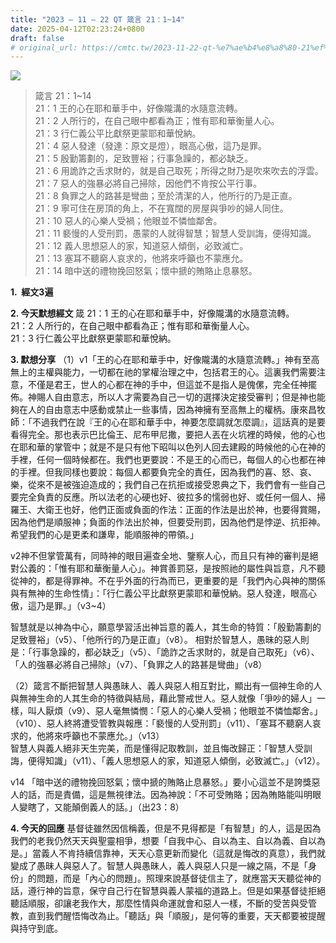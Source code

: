 ```yaml
---
title: "2023 – 11 – 22 QT 箴言 21：1~14"
date: 2025-04-12T02:23:24+0800
draft: false
# original_url: https://cmtc.tw/2023-11-22-qt-%e7%ae%b4%e8%a8%80-21%ef%bc%9a114
---
```


![](/images/qt.jpg)
> 箴言 21：1\~14  
> 21：1 王的心在耶和華手中，好像隴溝的水隨意流轉。  
> 21：2 人所行的，在自己眼中都看為正；惟有耶和華衡量人心。  
> 21：3 行仁義公平比獻祭更蒙耶和華悅納。  
> 21：4 惡人發達（發達：原文是燈），眼高心傲，這乃是罪。  
> 21：5 殷勤籌劃的，足致豐裕；行事急躁的，都必缺乏。  
> 21：6 用詭詐之舌求財的，就是自己取死；所得之財乃是吹來吹去的浮雲。  
> 21：7 惡人的強暴必將自己掃除，因他們不肯按公平行事。  
> 21：8 負罪之人的路甚是彎曲；至於清潔的人，他所行的乃是正直。  
> 21：9 寧可住在房頂的角上，不在寬闊的房屋與爭吵的婦人同住。  
> 21：10 惡人的心樂人受禍；他眼並不憐恤鄰舍。  
> 21：11 褻慢的人受刑罰，愚蒙的人就得智慧；智慧人受訓誨，便得知識。  
> 21：12 義人思想惡人的家，知道惡人傾倒，必致滅亡。  
> 21：13 塞耳不聽窮人哀求的，他將來呼籲也不蒙應允。  
> 21：14 暗中送的禮物挽回怒氣；懷中搋的賄賂止息暴怒。

**1.  經文3遍**

**2. 今天默想經文**
箴 21：1 王的心在耶和華手中，好像隴溝的水隨意流轉。  
21：2 人所行的，在自己眼中都看為正；惟有耶和華衡量人心。  
21：3 行仁義公平比獻祭更蒙耶和華悅納。

**3. 默想分享**
（1）v1「王的心在耶和華手中，好像隴溝的水隨意流轉。」神有至高無上的主權與能力，一切都在祂的掌權治理之中，包括君王的心。這裏我們需要注意，不僅是君王，世人的心都在神的手中，但這並不是指人是傀傫，完全任神擺佈。神賜人自由意志，所以人才需要為自己一切的選擇決定接受審判；但是神也能夠在人的自由意志中感動或禁止一些事情，因為神擁有至高無上的權柄。康來昌牧師：「不過我們在說『王的心在耶和華手中，神要怎麼調就怎麼調』，這話真的是要看得完全。那也表示巴比倫王、尼布甲尼撒，要把人丟在火坑裡的時候，他的心也在耶和華的掌管中；就是不是只有他下昭叫以色列人回去建殿的時候他的心在神的手裡，任何一個時候都在。我們也更要說：不是王的心而已，每個人的心也都在神的手裡。但我同樣也要說：每個人都要負完全的責任，因為我們的喜、怒、哀、樂，從來不是被強迫造成的；我們自己在抗拒或接受恩典之下，我們會有一些自己要完全負責的反應。所以法老的心硬也好、彼拉多的懦弱也好、或任何一個人、掃羅王、大衛王也好，他們正面或負面的作法：正面的作法是出於神，也要得賞賜，因為他們是順服神；負面的作法出於神，但要受刑罰，因為他們是悖逆、抗拒神。希望我們的心是更柔和謙卑，能順服神的帶領。」

v2神不但掌管萬有，同時神的眼目遍查全地、鑒察人心，而且只有神的審判是絕對公義的：「惟有耶和華衡量人心」。神賞善罰惡，是按照祂的屬性與旨意，凡不聽從神的，都是得罪神。不在乎外面的行為而已，更重要的是「我們內心與神的關係與有無神的生命性情」：「行仁義公平比獻祭更蒙耶和華悅納。惡人發達，眼高心傲，這乃是罪。」（v3\~4）

智慧就是以神為中心，願意學習活出神旨意的義人，其生命的特質：「殷勤籌劃的足致豐裕」（v5）、「他所行的乃是正直」（v8）。 相對於智慧人，愚昧的惡人則是：「行事急躁的，都必缺乏」（v5）、「詭詐之舌求財的，就是自己取死」（v6）、「人的強暴必將自己掃除」（v7）、「負罪之人的路甚是彎曲」（v8）

（2）箴言不斷把智慧人與愚昧人、義人與惡人相互對比，顯出有一個神生命的人與無神生命的人其生命的特徵與結局，藉此警戒世人。惡人就像「爭吵的婦人」一樣，叫人厭煩（v9）、惡人毫無憐憫：「惡人的心樂人受禍；他眼並不憐恤鄰舍。」（v10）、惡人終將遭受管教與報應：「褻慢的人受刑罰」（v11）、「塞耳不聽窮人哀求的，他將來呼籲也不蒙應允。」（v13）  
智慧人與義人絕非天生完美，而是懂得記取教訓，並且悔改歸正：「智慧人受訓誨，便得知識」（v11）、「義人思想惡人的家，知道惡人傾倒，必致滅亡。」（v12）。

v14 「暗中送的禮物挽回怒氣；懷中搋的賄賂止息暴怒。」要小心這並不是誇獎惡人的話，而是責備，這是無視律法。因為神說：「不可受賄賂；因為賄賂能叫明眼人變瞎了，又能顛倒義人的話。」（出23：8）

**4. 今天的回應**
基督徒雖然因信稱義，但是不見得都是「有智慧」的人，這是因為我們的老我仍然天天與聖靈相爭，想要「自我中心、自以為主、自以為義、自以為是。」當義人不肯持續信靠神，天天心意更新而變化（這就是悔改的真意），我們就變成了愚昧人與惡人了。智慧人與愚昧人，義人與惡人只是一線之隔，不是「身份」的問題，而是「內心的問題」。照理來說基督徒信主了，就應當天天聽從神的話，遵行神的旨意，保守自己行在智慧與義人蒙福的道路上。但是如果基督徒拒絕聽話順服，卻讓老我作大，那麼性情與命運就會和惡人一樣，不斷的受苦與受管教，直到我們醒悟悔改為止。「聽話」與「順服」，是何等的重要，天天都要被提醒與持守到底。

